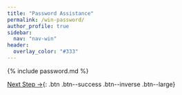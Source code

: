 ```yaml
---
title: "Password Assistance"
permalink: /win-password/
author_profile: true
sidebar:
  nav: "nav-win"
header:
  overlay_color: "#333"
---
```


{% include password.md %}

[Next Step &rarr;](/win-slack){: .btn .btn--success .btn--inverse .btn--large} 